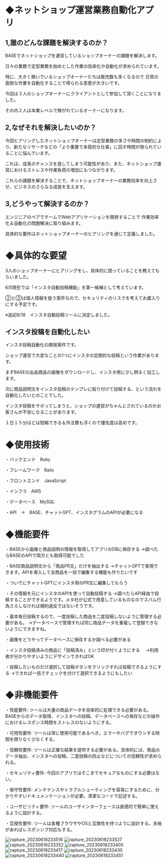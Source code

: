 # ◆ネットショップ運営業務自動化アプリ

## 1,誰のどんな課題を解決するのか？

BASEでネットショップを運営しているショップオーナーの課題を解決します。

日々の業務で定型業務を始めとした作業の効率化や自動化が求められています。

特に、大きく稼いでいるショップオーナーたちは販売数も多くなるので
日常の面倒な作業を自動化することで得られる恩恵が大きいです。

今回は３人のショップオーナーにクライアントとして参加して頂くことになりました。

その内２人は本業レベルで稼がれているオーナーになります。

## 2,なぜそれを解決したいのか？

今回ヒアリングしたネットショップオーナーは定型業務の多さや時間の制約により、新たなリサーチなどの「より重要で本質的な仕事」に回す時間が限られていることに悩んでいます。

これは、成長のチャンスを逸してしまう可能性があり、また、ネットショップ運営におけるストレスや作業負荷の増加にもつながります。

これらの課題を解決することで、ネットショップオーナーの業務効率を向上させ、ビジネスのさらなる成長を支えます。


## 3,どうやって解決するのか？

エンジニアのペアでチームでWebアプリケーションを開発することで
作業効率化＆自動化の問題解決に取り組みます。

具体的な要件はネットショップオーナーのヒアリングを通じて定義しました。



# ◆具体的な要望

3人のショップオーナーにヒアリングをし、具体的に困っていることを教えてもらいました。

6/5現在では「インスタ自動投稿機能」を第一候補として考えています。

②と③は個人情報を扱う案件なので、セキュリティのリスクを考えてお蔵入りにする予定です。

※追記6/18　インスタ自動投稿ツールに決定しました。

## インスタ投稿を自動化したい
インスタ投稿自動化の開発案件です。

ショップ運営で大変なことの1つにインスタの定期的な投稿という作業があります。

まずBASEの出品商品の画像をダウンロードし、インスタ用に少し明るく加工します。

次に商品説明文をインスタ投稿のテンプレに貼り付けて投稿する、という流れを自動化したいとのことでした。

インスタ投稿をサボってしまうと、ショップの運営がちゃんとされているのかお客さんが不安になることがあります。

１日１５分ほどは短縮できる＆外注費も浮くので優先度は高めです。



# ◆使用技術

・バックエンド　Ruby

・フレームワーク　Rails

・フロントエンド　JavaScript

・インフラ　AWS

・データベース　MySQL

・API　→　BASE、チャットGPT、インスタグラムのAPIが必要になる


# ◆機能要件

・BASEから画像と商品説明の情報を取得してアプリのDBに保存する
→調べたらBASEのAPIで両方とも取得可能でした

・BASE商品説明文から「商品PR文」だけを抽出する
→チャットGPTで実現できます。APIを導入して全商品を一括で編集する機能も作りたいです

・ついでにチャットGPTにインスタ用のPR文に編集してもらう

・その情報を元にインスタのAPIを使って自動投稿する
→調べたらAPI経由で投稿することができるようです。メタ社が公式で用意しているものなのでスパム行為さえしなければ規約違反ではないそうです。

・基本毎日投稿するので、一度投稿した商品を二度投稿しないように管理する必要がある。
→データベースで管理すれば同じ商品データを重複して登録できないようにできますね。

・画像をどうやってデータベースに保存するか調べる必要がある

・インスタ投稿済みの商品に「投稿済み」という印が付くようにする　
→利用者が分かりやすいようにデザインできればOK

・投稿したいものだけ選択して投稿ボタンをクリックすれば投稿できるようにする
→できれば一括でチェックを付けて選択できるようにもしたい


# ◆非機能要件

・性能要件: ツールは大量の商品データを効率的に処理できる必要がある。BASEからのデータ取得、インスタへの投稿、データベースへの保存などの操作におけるレスポンス時間をストレスのないようにする。

・可用性要件: ツールは常に使用可能であるべき。エラーやバグでダウンする時間を限りなく少なくする。

・信頼性要件: ツールは正確な結果を提供する必要がある。具体的には、商品のデータ抽出、インスタへの投稿、二度投稿の防止などについての信頼性が求められる。

・セキュリティ要件: 今回のアプリではそこまでセキュアなものにする必要はない。

・保守性要件: メンテナンスやトラブルシューティングを容易にするために、分かりやすいドキュメンテーションが必要。清潔なコードで記述する。

・ユーザビリティ要件: ツールのユーザインターフェースは直感的で簡単に使えるように設計する。

・互換性要件: ツールは各種ブラウザやOSと互換性を持つように設計する。余裕があればレスポンシブ対応もする。


![rapture_20230618233516](https://github.com/tomo178/original_product/assets/93224469/43c05fa9-8827-419d-a27e-e705c2de2b54)
![rapture_20230618233527](https://github.com/tomo178/original_product/assets/93224469/6cf6d9bc-f227-4a6a-8512-b4d2f2555c47)
![rapture_20230618233352](https://github.com/tomo178/original_product/assets/93224469/a9d42d01-08e0-40c6-9423-829d06d32d9d)
![rapture_20230618233405](https://github.com/tomo178/original_product/assets/93224469/c0a8011d-16ba-4ff3-853c-0e508dc92e9c)
![rapture_20230618233417](https://github.com/tomo178/original_product/assets/93224469/105cbfc1-1faf-48ab-81ab-22b952f3b9a1)
![rapture_20230618233430](https://github.com/tomo178/original_product/assets/93224469/41f18f8d-b5e0-4170-858b-0410381a9644)
![rapture_20230618233440](https://github.com/tomo178/original_product/assets/93224469/d513b301-9c49-40ec-a7ed-38fe04d84e91)
![rapture_20230618233451](https://github.com/tomo178/original_product/assets/93224469/e9e65a41-b06d-4eb4-be91-c1bab06143e4)

